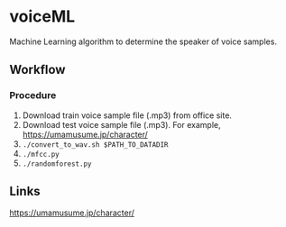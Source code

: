# voiceML
Machine Learning algorithm to determine the speaker of voice samples.

## Workflow
### Procedure
1. Download train voice sample file (.mp3) from office site.
1. Download test voice sample file (.mp3). For example, https://umamusume.jp/character/
1. `./convert_to_wav.sh $PATH_TO_DATADIR`
1. `./mfcc.py`
1. `./randomforest.py`

## Links
https://umamusume.jp/character/
